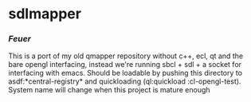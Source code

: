 # sdlmapper
### _Feuer <feuer at feuerx.net>_

This is a port of my old qmapper repository without c++, ecl, qt and the bare opengl interfacing, instead we're running sbcl + sdl + a socket for interfacing with emacs. Should be loadable by pushing this directory to asdf:\*central-registry\* and quickloading (ql:quickload :cl-opengl-test). System name will change when this project is mature enough
